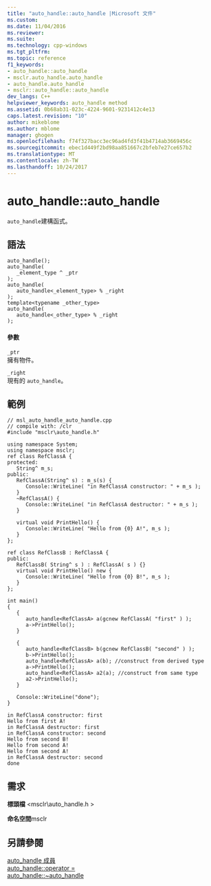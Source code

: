 ```yaml
---
title: "auto_handle::auto_handle |Microsoft 文件"
ms.custom: 
ms.date: 11/04/2016
ms.reviewer: 
ms.suite: 
ms.technology: cpp-windows
ms.tgt_pltfrm: 
ms.topic: reference
f1_keywords:
- auto_handle::auto_handle
- msclr.auto_handle.auto_handle
- auto_handle.auto_handle
- msclr::auto_handle::auto_handle
dev_langs: C++
helpviewer_keywords: auto_handle method
ms.assetid: 0b68ab31-023c-4224-9601-9231412c4e13
caps.latest.revision: "10"
author: mikeblome
ms.author: mblome
manager: ghogen
ms.openlocfilehash: f74f327bacc3ec96ad4fd3f41b4714ab3669456c
ms.sourcegitcommit: ebec1d449f2bd98aa851667c2bfeb7e27ce657b2
ms.translationtype: MT
ms.contentlocale: zh-TW
ms.lasthandoff: 10/24/2017
---
```

# <a name="autohandleautohandle"></a>auto_handle::auto_handle
`auto_handle`建構函式。  
  
## <a name="syntax"></a>語法  
  
```  
auto_handle();  
auto_handle(  
   _element_type ^ _ptr  
);  
auto_handle(  
   auto_handle<_element_type> % _right  
);  
template<typename _other_type>  
auto_handle(  
   auto_handle<_other_type> % _right  
);  
```  
  
#### <a name="parameters"></a>參數  
 `_ptr`  
 擁有物件。  
  
 `_right`  
 現有的 `auto_handle`。  
  
## <a name="example"></a>範例  
  
```  
// msl_auto_handle_auto_handle.cpp  
// compile with: /clr  
#include "msclr\auto_handle.h"  
  
using namespace System;  
using namespace msclr;  
ref class RefClassA {  
protected:  
   String^ m_s;     
public:  
   RefClassA(String^ s) : m_s(s) {  
      Console::WriteLine( "in RefClassA constructor: " + m_s );  
   }  
   ~RefClassA() {  
      Console::WriteLine( "in RefClassA destructor: " + m_s );  
   }  
  
   virtual void PrintHello() {  
      Console::WriteLine( "Hello from {0} A!", m_s );  
   }  
};  
  
ref class RefClassB : RefClassA {  
public:     
   RefClassB( String^ s ) : RefClassA( s ) {}  
   virtual void PrintHello() new {  
      Console::WriteLine( "Hello from {0} B!", m_s );  
   }  
};  
  
int main()  
{  
   {  
      auto_handle<RefClassA> a(gcnew RefClassA( "first" ) );  
      a->PrintHello();  
   }  
  
   {  
      auto_handle<RefClassB> b(gcnew RefClassB( "second" ) );  
      b->PrintHello();  
      auto_handle<RefClassA> a(b); //construct from derived type  
      a->PrintHello();  
      auto_handle<RefClassA> a2(a); //construct from same type  
      a2->PrintHello();  
   }  
  
   Console::WriteLine("done");  
}  
```  
  
```Output  
in RefClassA constructor: first  
Hello from first A!  
in RefClassA destructor: first  
in RefClassA constructor: second  
Hello from second B!  
Hello from second A!  
Hello from second A!  
in RefClassA destructor: second  
done  
```  
  
## <a name="requirements"></a>需求  
 **標頭檔** \<msclr\auto_handle.h >  
  
 **命名空間**msclr  
  
## <a name="see-also"></a>另請參閱  
 [auto_handle 成員](../dotnet/auto-handle-members.md)   
 [auto_handle::operator =](../dotnet/auto-handle-operator-assign.md)   
 [auto_handle::~auto_handle](../dotnet/auto-handle-tilde-auto-handle.md)